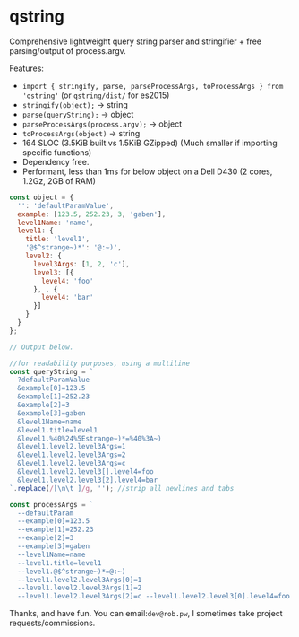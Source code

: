 # qstring

Comprehensive lightweight query string parser and stringifier + free parsing/output of process.argv.

Features:
  - `import { stringify, parse, parseProcessArgs, toProcessArgs } from 'qstring'` (or `qstring/dist/` for es2015)
  - `stringify(object);` -> string
  - `parse(queryString);` -> object
  - `parseProcessArgs(process.argv);` -> object
  - `toProcessArgs(object)` -> string
  - 164 SLOC (3.5KiB built vs 1.5KiB GZipped) (Much smaller if importing specific functions)
  - Dependency free.
  - Performant, less than 1ms for below object on a Dell D430 (2 cores, 1.2Gz, 2GB of RAM)

```javascript
const object = {
  '': 'defaultParamValue',
  example: [123.5, 252.23, 3, 'gaben'],
  level1Name: 'name',
  level1: {
    title: 'level1',
    '@$^strange~)*': '@:~)',
    level2: {
      level3Args: [1, 2, 'c'],
      level3: [{
        level4: 'foo'
      }, , {
        level4: 'bar'
      }]
    }
  }
};

// Output below.

//for readability purposes, using a multiline
const queryString = `
  ?defaultParamValue
  &example[0]=123.5
  &example[1]=252.23
  &example[2]=3
  &example[3]=gaben
  &level1Name=name
  &level1.title=level1
  &level1.%40%24%5Estrange~)*=%40%3A~)
  &level1.level2.level3Args=1
  &level1.level2.level3Args=2
  &level1.level2.level3Args=c
  &level1.level2.level3[].level4=foo
  &level1.level2.level3[2].level4=bar
`.replace(/[\n\t ]/g, ''); //strip all newlines and tabs

const processArgs = `
  --defaultParam 
  --example[0]=123.5 
  --example[1]=252.23 
  --example[2]=3 
  --example[3]=gaben 
  --level1Name=name 
  --level1.title=level1 
  --level1.@$^strange~)*=@:~) 
  --level1.level2.level3Args[0]=1 
  --level1.level2.level3Args[1]=2 
  --level1.level2.level3Args[2]=c --level1.level2.level3[0].level4=foo --level1.level2.level3[2].level4=bar'
```

Thanks, and have fun.
You can email:`dev@rob.pw`, I sometimes take project requests/commissions.

